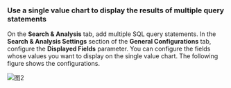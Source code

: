 ### Use a single value chart to display the results of multiple query statements

On the **Search & Analysis** tab, add multiple SQL query statements. In the **Search & Analysis Settings** section of the **General Configurations** tab, configure the **Displayed Fields** parameter. You can configure the fields whose values you want to display on the single value chart. The following figure shows the configurations.

![图2](/img/src/visulization/statistics/statistics2.png)
